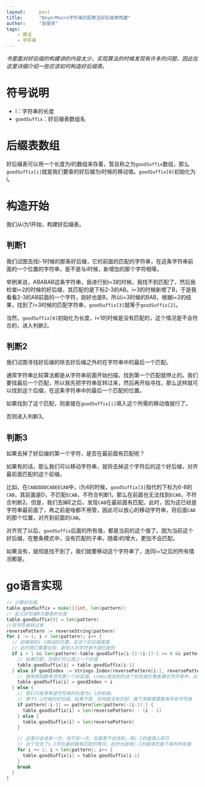 ```yaml
---
layout:     post
title:      "BoyerMoore字符串匹配算法好后缀表构建"
author:     "吴俊贤"
tags:
    - 算法
    - 字符串
---
```


*书里面对好后缀的构建讲的内容太少，实现算法的时候发现有许多的问题，因此在这里详细介绍一些应该如何构造好后缀表。*

# 符号说明

- l：字符串的长度
- `goodSuffix`：好后缀表数组名

# 后缀表数组

好后缀表可以用一个长度为l的数组来存着，暂且称之为`goodSuffix`数组，那么`goodSuffix[i]`就是我们要查的好后缀为i时候的移动值。`goodSuffix[0]`初始化为l。

# 构造开始

我们从i为1开始，构建好后缀表。

## 判断1

我们试图去找i-1时候的那条好后缀，它的前面的匹配的字符串，在这条字符串前面的一个位置的字符串，是不是与i时候，新增加的那个字符相等。

举例来说，ABABAB这条字符串，我进行到i=3的时候，我找不到匹配了，然后我检查i=2的时候的好后缀，其匹配的是下标2-3的AB。i=3的时候新增了B，于是我看看2-3的AB前面的一个字符，刚好也是B，所以i=3时候的BAB，根据i=2的结果，找到了i=3时候的匹配字符串，`goodSuffix[3]`就等于`goodSuffix[2]`。

当然，`goodSuffix[0]`初始化为长度，i=1的时候是没有匹配的，这个情况是不会符合的，进入判断2。

## 判断2

我们试图寻找好后缀的除去好后缀之外的在字符串中的最后一个匹配。

通常字符串比较算法都是从字符串前面开始扫描，找到第一个匹配就停止的。我们要找最后一个匹配，所以我先把字符串反转过来，然后再开始寻找，那么这样就可以找到这个后缀，在这条字符串中的最后一个匹配的位置。

如果找到了这个匹配，则直接在`goodSuffix[i]`填入这个所需的移动值就行了。

否则进入判断3。

## 判断3

如果去掉了好后缀的第一个字符，是否在最前面有匹配呢？

如果有的话，那么我们可以移动字符串，就将去掉这个字符后的这个好后缀，对齐最前面匹配的这个前缀。

比如，在`CABDDDDCABEECAB`中，i为4的时候，`goodSuffix[3]`指代的下标为6-8的`CAB`，其前面是D，不匹配`ECAB`，不符合判断1。那么在前面也无法找到`ECAB`，不符合判断2。但是，我们去掉E之后，发现`CAB`在最前面有匹配。此时，因为这已经是字符串最前面了，再之前是啥都不用管，因此可以放心的移动字符串，将后面`CAB`的那个位置，对齐到前面的`CAB`。

对齐完了以后，`goodSuffix`后面的所有值，都是当前的这个值了。因为当前这个好后缀，在整条模式中，没有匹配的子串，随着i的增大，更加不会匹配。

如果没有，就彻底找不到了，我们就要移动这个字符串了，连同i+1之后的所有情况都是。

# go语言实现

```go
// 计算好后缀
table.goodSuffix = make([]int, len(pattern))
// 定义好后缀0为整条的长度
table.goodSuffix[0] = len(pattern)
//将字符串转过来
reversePattern := reverseString(pattern)
for i := 1; i < len(pattern); i++ {
  // 如果刚好i-1移动的位置，在这个好后缀里面
  // 此时我们需要比较，新加入的字符是不是匹配的
  if i > 1 && len(pattern)-table.goodSuffix[i-1]-(i-1)-1 >= 0 && pattern[len(pattern)-(i-1)-1] == pattern[len(pattern)-table.goodSuffix[i-1]-(i-1)-1] {
    // 如果匹配，则我们可以用上一个的值
    table.goodSuffix[i] = table.goodSuffix[i-1]
  } else if goodIndex := strings.Index(reversePattern[i:], reversePattern[:i]); goodIndex != -1 {
    // 借用库函数来寻找第一个好后缀。index是找到的这个好后缀在整条模式字符串中，从后面开始数过来的下标值。实际情况肯定不能用库函数，可以用一个匹配函数，只要不是这个就行，否则就成了递归了。
    table.goodSuffix[i] = goodIndex + i
  } else {
    // 我们只能寄希望字符串的长度为i-1的前缀，
    // 等于i-1时候的好后缀，如果不是，则彻底没有匹配，接下来都需要整条所有字符串
    if pattern[:i-1] == pattern[len(pattern)-(i-1):] {
      table.goodSuffix[i] = len(reversePattern) - (i - 1)
    } else {
      table.goodSuffix[i] = len(reversePattern)
    }

    // 这里只会进来一次，找不到一次，后面更不会找到，用i-1的值填入即可
    // 这个包含了i-1时在最前面有匹配的情况，此时也是用i-1的值填充接下来的所有值
    for i += 1; i < len(pattern); i++ {
      table.goodSuffix[i] = table.goodSuffix[i-1]
    }
    break
  }
}
```

